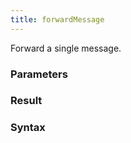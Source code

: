 ```yaml
---
title: forwardMessage
---
```


Forward a single message.


### Parameters 



### Result 



### Syntax





